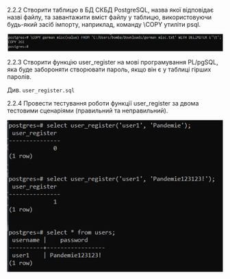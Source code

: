 2.2.2 Створити таблицю в БД СКБД PostgreSQL, назва якої відповідає назві файлу, та
завантажити вміст файлу у таблицю, використовуючи будь-який засіб імпорту, наприклад,
команду \COPY утиліти psql.

![Alt text](./images/copy.png)

2.2.3 Створити функцію user_register на мові програмування PL/pgSQL, яка буде
забороняти створювати пароль, якщо він є у таблиці гірших паролів.

Див. `user_register.sql`

2.2.4 Провести тестування роботи функції user_register за двома тестовими сценаріями (правильний та неправильний).

![Alt text](./images/user_register.png)
